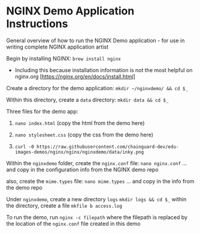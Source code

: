 # NGINX Demo Application Instructions

General overview of how to run the NGINX Demo application - for use in writing complete NGINX application artist

Begin by installing NGINX:
`brew install nginx`
* Including this because installation information is not the most helpful on nginx.org [https://nginx.org/en/docs/install.html]

Create a directory for the demo application:
`mkdir ~/nginxdemo/ && cd $_`

Within this directory, create a `data` directory:
`mkdir data && cd $_`

Three files for the demo app:
1. `nano index.html` (copy the html from the demo here)

2. `nano stylesheet.css` (copy the css from the demo here)

3. `curl -0 https://raw.githubusercontent.com/chainguard-dev/edu-images-demos/nginx/nginx/nginxdemo/data/inky.png`

Within the `nginxdemo` folder, create the `nginx.conf` file:
`nano nginx.conf`
... and copy in the configuration info from the NGINX demo repo

also, create the `mime.types` file:
`nano mime.types`
... and copy in the info from the demo repo

Under `nginxdemo`, create a new directory `logs`
`mkdir logs && cd $_`
within the directory, create a file
`mkfile b access.log`

To run the demo, run `nginx -c filepath`
where the filepath is replaced by the location of the `nginx.conf` file created in this demo

